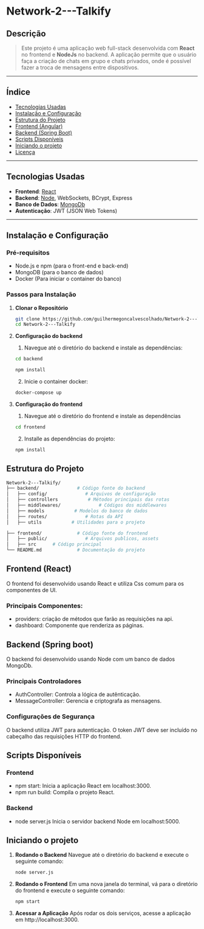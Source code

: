 # Network-2---Talkify

## Descrição

> Este projeto é uma aplicação web full-stack desenvolvida com **React** no frontend e **NodeJs** no backend. A aplicação permite que o usuário faça a criação de chats em grupo e chats privados, onde é possível fazer a troca de mensagens entre dispositivos.

---

## Índice

- [Tecnologias Usadas](#tecnologias-usadas)
- [Instalação e Configuração](#instalação-e-configuração)
- [Estrutura do Projeto](#estrutura-do-projeto)
- [Frontend (Angular)](#frontend-angular)
- [Backend (Spring Boot)](#backend-spring-boot)
- [Scripts Disponíveis](#scripts-disponíveis)
- [Iniciando o projeto](#iniciando-o-projeto)
- [Licença](#licença)

---

## Tecnologias Usadas

- **Frontend**: [React](https://react.dev/learn)
- **Backend**: [Node](https://nodejs.org/pt), WebSockets, BCrypt, Express
- **Banco de Dados**: [MongoDb](https://www.mongodb.com/pt-br)
- **Autenticação**: JWT (JSON Web Tokens)

---

## Instalação e Configuração

### Pré-requisitos

- Node.js e npm (para o front-end e back-end)
- MongoDB (para o banco de dados)
- Docker (Para iniciar o container do banco)

### Passos para Instalação

1. **Clonar o Repositório**

   ```bash
   git clone https://github.com/guilhermegoncalvescolhado/Network-2---Talkify.git
   cd Network-2---Talkify
   ```
2. **Configuração do backend**

    1. Navegue até o diretório do backend e instale as dependências:
    ```bash
    cd backend
    ```
    ```bash
    npm install
    ```
    2. Inicie o container docker:
    ```bash
    docker-compose up
    ```

3. **Configuração do frontend**
    1. Navegue até o diretório do frontend e instale as dependências
    ```bash
    cd frontend
    ```
    2. Installe as dependências do projeto:
    ```bash
    npm install
    ```

## Estrutura do Projeto
```bash
Network-2---Talkify/
├── backend/              # Código fonte do backend
│   ├── config/              # Arquivos de configuração
│   ├── controllers           # Métodos principais das rotas
│   ├── middlewares/              # Códigos dos middlewares
│   ├── models           # Modelos do banco de dados
│   ├── routes/              # Rotas da API
│   ├── utils           # Utilidades para o projeto

├── frontend/             # Código fonte do frontend
│   ├── public/              # Arquivos publicos, assets
│   ├── src      # Código principal
└── README.md             # Documentação do projeto
```

## Frontend (React)
O frontend foi desenvolvido usando React e utiliza Css comum para os componentes de UI.
### Principais Componentes:
- providers: criação de métodos que farão as requisições na api.
- dashboard: Componente que renderiza as páginas.

## Backend (Spring boot)
O backend foi desenvolvido usando Node com um banco de dados MongoDb.

### Principais Controladores
- AuthController: Controla a lógica de autênticação.
- MessageController: Gerencia e criptografa as mensagens.

### Configurações de Segurança
O backend utiliza JWT para autenticação. O token JWT deve ser incluído no cabeçalho das requisições HTTP do frontend.

## Scripts Disponíveis

### Frontend
- npm start: Inicia a aplicação React em localhost:3000.
- npm run build: Compila o projeto React.

### Backend
- node server.js Inicia o servidor backend Node em localhost:5000.

## Iniciando o projeto
1. **Rodando o Backend**
Navegue até o diretório do backend e execute o seguinte comando:
    ```bash
    node server.js
    ```
2. **Rodando o Frontend**
Em uma nova janela do terminal, vá para o diretório do frontend e execute o seguinte comando:
    ```bash
    npm start
    ```

3. **Acessar a Aplicação**
Após rodar os dois serviços, acesse a aplicação em http://localhost:3000.
